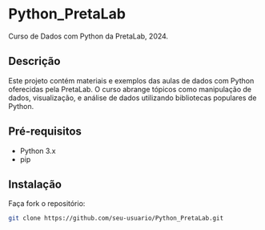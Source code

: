 # Python_PretaLab

Curso de Dados com Python da PretaLab, 2024.

## Descrição

Este projeto contém materiais e exemplos das aulas de dados com Python oferecidas pela PretaLab. O curso abrange tópicos como manipulação de dados, visualização, e análise de dados utilizando bibliotecas populares de Python.

## Pré-requisitos

- Python 3.x
- pip

## Instalação

Faça fork o repositório:
   ```sh
   git clone https://github.com/seu-usuario/Python_PretaLab.git